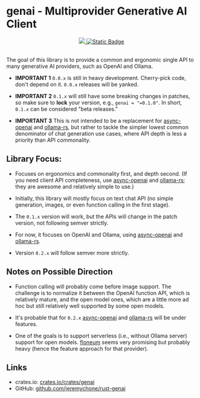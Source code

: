 # genai - Multiprovider Generative AI Client

<div align="center">

<a href="https://crates.io/crates/genai">
<img src="https://img.shields.io/crates/v/genai.svg" />
</a> 
<a href="https://github.com/jeremychone/rust-genai">
<img alt="Static Badge" src="https://img.shields.io/badge/GitHub-Repo?color=%23336699">
</a>

</div>

<br />

The goal of this library is to provide a common and ergonomic single API to many generative AI providers, such as OpenAI and Ollama.

- **IMPORTANT 1** `0.0.x` is still in heavy development. Cherry-pick code, don't depend on it. `0.0.x` releases will be yanked.

- **IMPORTANT 2** `0.1.x` will still have some breaking changes in patches, so make sure to **lock** your version, e.g., `genai = "=0.1.0"`. In short, `0.1.x` can be considered "beta releases."

- **IMPORTANT 3** This is not intended to be a replacement for [async-openai](https://crates.io/search?q=async-openai) and [ollama-rs](https://crates.io/crates/ollama-rs), but rather to tackle the simpler lowest common denominator of chat generation use cases, where API depth is less a priority than API commonality.

## Library Focus:

- Focuses on ergonomics and commonality first, and depth second. (If you need client API completeness, use [async-openai](https://crates.io/search?q=async-openai) and [ollama-rs](https://crates.io/crates/ollama-rs); they are awesome and relatively simple to use.)

- Initially, this library will mostly focus on text chat API (no simple generation, images, or even function calling in the first stage).

- The `0.1.x` version will work, but the APIs will change in the patch version, not following semver strictly.

- For now, it focuses on OpenAI and Ollama, using [async-openai](https://crates.io/search?q=async-openai) and [ollama-rs](https://crates.io/crates/ollama-rs).

- Version `0.2.x` will follow semver more strictly.

## Notes on Possible Direction

- Function calling will probably come before image support. The challenge is to normalize it between the OpenAI function API, which is relatively mature, and the open model ones, which are a little more ad hoc but still relatively well supported by some open models.

- It's probable that for `0.2.x` [async-openai](https://crates.io/search?q=async-openai) and [ollama-rs](https://crates.io/crates/ollama-rs) will be under features.

- One of the goals is to support serverless (i.e., without Ollama server) support for open models. [floneum](https://github.com/floneum/floneum) seems very promising but probably heavy (hence the feature approach for that provider).

## Links

- crates.io: [crates.io/crates/genai](https://crates.io/crates/genai)
- GitHub: [github.com/jeremychone/rust-genai](https://github.com/jeremychone/rust-genai)